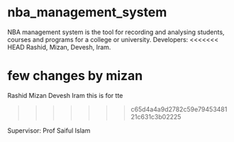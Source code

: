 # nba_management_system
NBA management system is the tool for recording and analysing students, courses and programs for a college or university.
Developers:
<<<<<<< HEAD
Rashid, 
Mizan,
Devesh,
Iram.

few changes by mizan
=======
Rashid
Mizan
Devesh
Iram
this is for tte
>>>>>>> c65d4a4a9d2782c59e7945348121c631c3b02225

Supervisor: Prof Saiful Islam
